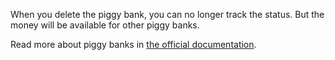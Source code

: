 When you delete the piggy bank, you can no longer track the status. But the money will be available for other piggy banks.

Read more about piggy banks in [the official documentation](https://firefly-iii.readthedocs.io/en/latest/advanced/piggies.html).
